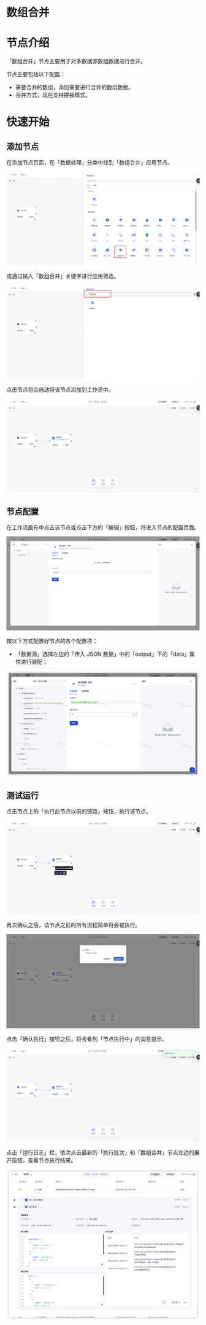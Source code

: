 # 数组合并

# 节点介绍

「数组合并」节点主要用于对多数据源数组数据进行合并。

节点主要包括以下配置：

- 需要合并的数组，添加需要进行合并的数组数据。
- 合并方式，现在支持拼接模式。

# 快速开始

## 添加节点

在添加节点页面，在「数据处理」分类中找到「数组合并」应用节点。

![](../static/QvMVbDYKnogdCbx5IIScrglhn0b.png)

或通过输入「数组合并」关键字进行应用筛选。

![](../static/GcKPbwC3co2Ok1x70AvcwJwSnXf.png)

点击节点将会自动将该节点添加到工作流中。

![](../static/YhwwbKmaLoINlZxqvPvcJz8ynHT.png)

## 节点配置

在工作流画布中点击该节点或点击下方的「编辑」按钮，将进入节点的配置页面。

![](../static/I12gbieUKo2rdbxaWsQcnpaVnbg.png)

按以下方式配置好节点的各个配置项：

- 「数据源」选择左边的「传入 JSON 数据」中的「output」下的「data」属性进行装配；

![](../static/WNjebl3k8oQEX2x8hwZclrbOnve.png)

## 测试运行

点击节点上的「执行此节点以前的链路」按钮，执行该节点。

![](../static/ICCzbEmD0oMVpvx25xnctewVnQe.png)

再次确认之后，该节点之前的所有流程简单将会被执行。

![](../static/ASjTbhq80oPXlVxqLs0cnuYYnyd.png)

点击「确认执行」按钮之后，将会看到「节点执行中」的消息提示。

![](../static/Q57Ub8WHVoxHGlx0oiZcH0XbnVc.png)

点击「运行日志」栏，依次点击最新的「执行批次」和「数组合并」节点左边的展开按钮，查看节点执行结果。

![](../static/IhZIbm4YboeLp8xiQgXc7Dl9nMd.png)
